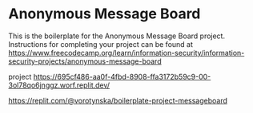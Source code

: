 # Anonymous Message Board

This is the boilerplate for the Anonymous Message Board project. Instructions for completing your project can be found at https://www.freecodecamp.org/learn/information-security/information-security-projects/anonymous-message-board


project https://695cf486-aa0f-4fbd-8908-ffa3172b59c9-00-3ol78qo6jnggz.worf.replit.dev/

https://replit.com/@vorotynska/boilerplate-project-messageboard